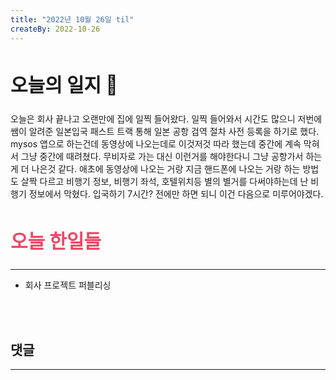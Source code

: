 ```yaml
---
title: "2022년 10월 26일 til"
createBy: 2022-10-26
---
```



##  <h2 style="font-size: 30px">오늘의 일지 🎪</h2>
오늘은 회사 끝나고 오랜만에 집에 일찍 들어왔다. 일찍 들어와서 시간도 많으니 저번에 쌤이 알려준 일본입국 패스트 트랙 통해 일본 공항 검역 절차 사전 등록을 하기로 했다. mysos 앱으로 하는건데 동영상에 나오는데로 이것저것 따라 했는데 중간에 계속 막혀서 그냥 중간에 때려쳤다. 무비자로 가는 대신 이런거를 해야한다니 그냥 공항가서 하는게 더 나은것 같다. 애초에 동영상에 나오는 거랑 지금 핸드폰에 나오는 거랑 하는 방법도 살짝 다르고 비행기 정보, 비행기 좌석, 호텔위치등 별의 별거를 다써야하는데 난 비행기 정보에서 막혔다. 입국하기 7시간? 전에만 하면 되니 이건 다음으로 미루어야겠다.





## <h2 style="color: #ee4867; font-size: 30px">오늘 한일들</h2>
--- 
- 회사 프로젝트 퍼블리싱

<br>
<br>

## 댓글
---
<br>

<Comment />
